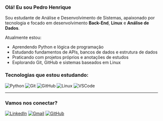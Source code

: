 
### Olá! Eu sou Pedro Henrique

Sou estudante de Análise e Desenvolvimento de Sistemas, apaixonado por tecnologia e focado em desenvolvimento **Back-End**, **Linux** e **Análise de Dados**.

Atualmente estou:
- Aprendendo Python e lógica de programação
- Estudando fundamentos de APIs, bancos de dados e estrutura de dados
- Praticando com projetos próprios e anotações de estudos
- Explorando Git, GitHub e sistemas baseados em Linux

### Tecnologias que estou estudando:

![Python](https://img.shields.io/badge/-Python-3776AB?style=flat-square&logo=python&logoColor=white)
![Git](https://img.shields.io/badge/-Git-F05032?style=flat-square&logo=git&logoColor=white)
![GitHub](https://img.shields.io/badge/-GitHub-181717?style=flat-square&logo=github&logoColor=white)
![Linux](https://img.shields.io/badge/-Linux-FCC624?style=flat-square&logo=linux&logoColor=black)
![VSCode](https://img.shields.io/badge/-VSCode-007ACC?style=flat-square&logo=visual-studio-code&logoColor=white)

---

### Vamos nos conectar?

[![LinkedIn](https://img.shields.io/badge/-LinkedIn-0077B5?style=flat-square&logo=linkedin&logoColor=white)](https://www.linkedin.com/in/ph-tech)
[![Gmail](https://img.shields.io/badge/-Email-D14836?style=flat-square&logo=gmail&logoColor=white)](mailto:phtech.dev@gmail.com)
[![GitHub](https://img.shields.io/badge/-GitHub-000?style=flat-square&logo=github&logoColor=white)](https://github.com/phtech-dev)
